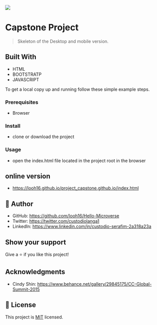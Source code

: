 ![](https://img.shields.io/badge/Microverse-blueviolet)

# Capstone Project

>Skeleton of the Desktop and mobile version.

## Built With

- HTML
- BOOTSTRATP
- JAVASCRIPT

To get a local copy up and running follow these simple example steps.

### Prerequisites

- Browser

### Install

- clone or download the project

### Usage

- open the index.html file located in the project root in the browser

## online version
- https://looh16.github.io/project_capstone.github.io/index.html

## 👤 **Author**

- GitHub: https://github.com/looh16/Hello-Microverse
- Twitter: https://twitter.com/custodiolanga1
- LinkedIn: https://www.linkedin.com/in/custodio-serafim-2a318a23a

## Show your support

Give a ⭐️ if you like this project!

## Acknowledgments

- Cindy Shin: https://www.behance.net/gallery/29845175/CC-Global-Summit-2015


## 📝 License

This project is [MIT](./MIT.md) licensed.
